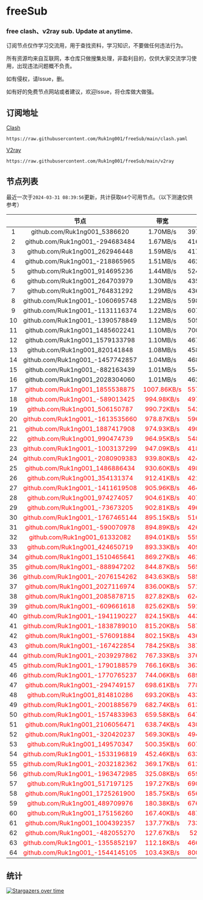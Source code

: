 # freeSub
### free clash、v2ray sub. Update at anytime.

订阅节点仅作学习交流用，用于查找资料，学习知识，不要做任何违法行为。

所有资源均来自互联网，本仓库只做搜集处理，非盈利目的，仅供大家交流学习使用，出现违法问题概不负责。

如有侵权，请Issue，删。

如有好的免费节点网站或者建议，欢迎Issue，将仓库做大做强。

## 订阅地址
[Clash](https://raw.githubusercontent.com/Ruk1ng001/freeSub/main/clash.yaml)
```
https://raw.githubusercontent.com/Ruk1ng001/freeSub/main/clash.yaml
```
[V2ray](https://raw.githubusercontent.com/Ruk1ng001/freeSub/main/v2ray)
```
https://raw.githubusercontent.com/Ruk1ng001/freeSub/main/v2ray
```

## 节点列表

最近一次于`2024-03-31 08:39:56`更新，共计获取`64`个可用节点。（以下测速仅供参考）

|  | 节点 | 带宽 | 延迟 |
|:-:|:--:|:--:|:--:|
 | 1 | github.com/Ruk1ng001_5386620 | 1.70MB/s | 397.00ms |
 | 2 | github.com/Ruk1ng001_-294683484 | 1.67MB/s | 416.00ms |
 | 3 | github.com/Ruk1ng001_262946448 | 1.59MB/s | 417.00ms |
 | 4 | github.com/Ruk1ng001_-218865965 | 1.51MB/s | 462.00ms |
 | 5 | github.com/Ruk1ng001_914695236 | 1.44MB/s | 524.00ms |
 | 6 | github.com/Ruk1ng001_264703979 | 1.30MB/s | 435.00ms |
 | 7 | github.com/Ruk1ng001_764831292 | 1.29MB/s | 436.00ms |
 | 8 | github.com/Ruk1ng001_-1060695748 | 1.22MB/s | 598.00ms |
 | 9 | github.com/Ruk1ng001_-1131116374 | 1.22MB/s | 607.00ms |
 | 10 | github.com/Ruk1ng001_-1390578849 | 1.12MB/s | 505.00ms |
 | 11 | github.com/Ruk1ng001_1485602241 | 1.10MB/s | 700.00ms |
 | 12 | github.com/Ruk1ng001_1579133798 | 1.10MB/s | 467.00ms |
 | 13 | github.com/Ruk1ng001_820141848 | 1.08MB/s | 458.00ms |
 | 14 | github.com/Ruk1ng001_-1457742857 | 1.04MB/s | 468.00ms |
 | 15 | github.com/Ruk1ng001_-882163439 | 1.01MB/s | 554.00ms |
 | 16 | github.com/Ruk1ng001_2028304060 | 1.01MB/s | 462.00ms |
 | 17 | <font color=red>github.com/Ruk1ng001_1855538875</font> | <font color=red>1007.86KB/s</font> | <font color=red>557.00ms</font> |
 | 18 | <font color=red>github.com/Ruk1ng001_-589013425</font> | <font color=red>994.98KB/s</font> | <font color=red>497.00ms</font> |
 | 19 | <font color=red>github.com/Ruk1ng001_506150787</font> | <font color=red>990.72KB/s</font> | <font color=red>542.00ms</font> |
 | 20 | <font color=red>github.com/Ruk1ng001_-1613535660</font> | <font color=red>978.87KB/s</font> | <font color=red>596.00ms</font> |
 | 21 | <font color=red>github.com/Ruk1ng001_1887417908</font> | <font color=red>974.93KB/s</font> | <font color=red>490.00ms</font> |
 | 22 | <font color=red>github.com/Ruk1ng001_990474739</font> | <font color=red>964.95KB/s</font> | <font color=red>548.00ms</font> |
 | 23 | <font color=red>github.com/Ruk1ng001_-1003137299</font> | <font color=red>947.09KB/s</font> | <font color=red>418.00ms</font> |
 | 24 | <font color=red>github.com/Ruk1ng001_-2080909383</font> | <font color=red>939.80KB/s</font> | <font color=red>424.00ms</font> |
 | 25 | <font color=red>github.com/Ruk1ng001_1486886434</font> | <font color=red>930.60KB/s</font> | <font color=red>498.00ms</font> |
 | 26 | <font color=red>github.com/Ruk1ng001_354131374</font> | <font color=red>912.41KB/s</font> | <font color=red>421.00ms</font> |
 | 27 | <font color=red>github.com/Ruk1ng001_-1411619508</font> | <font color=red>905.96KB/s</font> | <font color=red>464.00ms</font> |
 | 28 | <font color=red>github.com/Ruk1ng001_974274057</font> | <font color=red>904.61KB/s</font> | <font color=red>407.00ms</font> |
 | 29 | <font color=red>github.com/Ruk1ng001_-73673205</font> | <font color=red>902.81KB/s</font> | <font color=red>496.00ms</font> |
 | 30 | <font color=red>github.com/Ruk1ng001_-1767465144</font> | <font color=red>895.15KB/s</font> | <font color=red>516.00ms</font> |
 | 31 | <font color=red>github.com/Ruk1ng001_-590070978</font> | <font color=red>894.89KB/s</font> | <font color=red>426.00ms</font> |
 | 32 | <font color=red>github.com/Ruk1ng001_61332082</font> | <font color=red>894.01KB/s</font> | <font color=red>559.00ms</font> |
 | 33 | <font color=red>github.com/Ruk1ng001_424650719</font> | <font color=red>893.33KB/s</font> | <font color=red>409.00ms</font> |
 | 34 | <font color=red>github.com/Ruk1ng001_1510465641</font> | <font color=red>869.27KB/s</font> | <font color=red>461.00ms</font> |
 | 35 | <font color=red>github.com/Ruk1ng001_-888947202</font> | <font color=red>844.87KB/s</font> | <font color=red>565.00ms</font> |
 | 36 | <font color=red>github.com/Ruk1ng001_-2076154262</font> | <font color=red>843.63KB/s</font> | <font color=red>585.00ms</font> |
 | 37 | <font color=red>github.com/Ruk1ng001_2027116974</font> | <font color=red>836.00KB/s</font> | <font color=red>571.00ms</font> |
 | 38 | <font color=red>github.com/Ruk1ng001_2085878715</font> | <font color=red>827.82KB/s</font> | <font color=red>624.00ms</font> |
 | 39 | <font color=red>github.com/Ruk1ng001_-609661618</font> | <font color=red>825.62KB/s</font> | <font color=red>591.00ms</font> |
 | 40 | <font color=red>github.com/Ruk1ng001_-1941190227</font> | <font color=red>824.15KB/s</font> | <font color=red>443.00ms</font> |
 | 41 | <font color=red>github.com/Ruk1ng001_-1838789010</font> | <font color=red>815.20KB/s</font> | <font color=red>587.00ms</font> |
 | 42 | <font color=red>github.com/Ruk1ng001_-576091884</font> | <font color=red>802.15KB/s</font> | <font color=red>436.00ms</font> |
 | 43 | <font color=red>github.com/Ruk1ng001_-167422854</font> | <font color=red>784.25KB/s</font> | <font color=red>387.00ms</font> |
 | 44 | <font color=red>github.com/Ruk1ng001_-2039297862</font> | <font color=red>767.33KB/s</font> | <font color=red>376.00ms</font> |
 | 45 | <font color=red>github.com/Ruk1ng001_-1790188579</font> | <font color=red>766.16KB/s</font> | <font color=red>363.00ms</font> |
 | 46 | <font color=red>github.com/Ruk1ng001_-1770765237</font> | <font color=red>744.06KB/s</font> | <font color=red>689.00ms</font> |
 | 47 | <font color=red>github.com/Ruk1ng001_-294749157</font> | <font color=red>698.61KB/s</font> | <font color=red>778.00ms</font> |
 | 48 | <font color=red>github.com/Ruk1ng001_814810286</font> | <font color=red>693.20KB/s</font> | <font color=red>433.00ms</font> |
 | 49 | <font color=red>github.com/Ruk1ng001_-2001885679</font> | <font color=red>682.74KB/s</font> | <font color=red>613.00ms</font> |
 | 50 | <font color=red>github.com/Ruk1ng001_-1574833963</font> | <font color=red>659.58KB/s</font> | <font color=red>647.00ms</font> |
 | 51 | <font color=red>github.com/Ruk1ng001_2106056471</font> | <font color=red>638.74KB/s</font> | <font color=red>430.00ms</font> |
 | 52 | <font color=red>github.com/Ruk1ng001_-320420237</font> | <font color=red>569.30KB/s</font> | <font color=red>494.00ms</font> |
 | 53 | <font color=red>github.com/Ruk1ng001_149570347</font> | <font color=red>500.35KB/s</font> | <font color=red>607.00ms</font> |
 | 54 | <font color=red>github.com/Ruk1ng001_-1533196819</font> | <font color=red>452.46KB/s</font> | <font color=red>633.00ms</font> |
 | 55 | <font color=red>github.com/Ruk1ng001_-2032182362</font> | <font color=red>369.17KB/s</font> | <font color=red>612.00ms</font> |
 | 56 | <font color=red>github.com/Ruk1ng001_-1963472985</font> | <font color=red>325.08KB/s</font> | <font color=red>659.00ms</font> |
 | 57 | <font color=red>github.com/Ruk1ng001_517197125</font> | <font color=red>197.27KB/s</font> | <font color=red>690.00ms</font> |
 | 58 | <font color=red>github.com/Ruk1ng001_1725261900</font> | <font color=red>185.75KB/s</font> | <font color=red>656.00ms</font> |
 | 59 | <font color=red>github.com/Ruk1ng001_489709976</font> | <font color=red>180.38KB/s</font> | <font color=red>676.00ms</font> |
 | 60 | <font color=red>github.com/Ruk1ng001_175156260</font> | <font color=red>167.40KB/s</font> | <font color=red>487.00ms</font> |
 | 61 | <font color=red>github.com/Ruk1ng001_1004392357</font> | <font color=red>137.77KB/s</font> | <font color=red>733.00ms</font> |
 | 62 | <font color=red>github.com/Ruk1ng001_-482055270</font> | <font color=red>127.67KB/s</font> | <font color=red>52.00ms</font> |
 | 63 | <font color=red>github.com/Ruk1ng001_-1355852197</font> | <font color=red>112.18KB/s</font> | <font color=red>466.00ms</font> |
 | 64 | <font color=red>github.com/Ruk1ng001_-1544145105</font> | <font color=red>103.43KB/s</font> | <font color=red>800.00ms</font> |


## 统计

[![Stargazers over time](https://starchart.cc/Ruk1ng001/freeSub.svg)](https://starchart.cc/Ruk1ng001/freeSub)